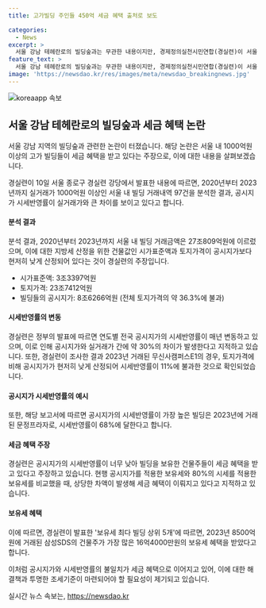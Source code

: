 ```yaml
---
title: 고가빌딩 주인들 450억 세금 혜택 출처로 보도

categories:
  - News
excerpt: >
  서울 강남 테헤란로의 빌딩숲과는 무관한 내용이지만, 경제정의실천시민연합(경실련)이 서울 내 1000억원 이상의 고가 빌딩의 공시지가 시세반영률이 실거래가와 차이가 커 세금 혜택을 받고 있다고 주장했다. 2020년부터 2023년까지의 실거래 분석 결과에 따르면, 빌딩들의 공시지가 시세반영률이 매년 30% 이상 차이가 나는 것으로 나타났다. 이로 인해 건물주들이 세금 혜택을 받는 것으로 분석됐으며, 경실련은 이에 대해 우려를 표명하고 있다.
feature_text: >
  서울 강남 테헤란로의 빌딩숲과는 무관한 내용이지만, 경제정의실천시민연합(경실련)이 서울 내 1000억원 이상의 고가 빌딩의 공시지가 시세반영률이 실거래가와 차이가 커 세금 혜택을 받고 있다고 주장했다. 2020년부터 2023년까지의 실거래 분석 결과에 따르면, 빌딩들의 공시지가 시세반영률이 매년 30% 이상 차이가 나는 것으로 나타났다. 이로 인해 건물주들이 세금 혜택을 받는 것으로 분석됐으며, 경실련은 이에 대해 우려를 표명하고 있다.
image: 'https://newsdao.kr/res/images/meta/newsdao_breakingnews.jpg'
---
```


<p><img src="https://newsdao.kr/res/images/meta/newsdao_breakingnews.jpg" alt="koreaapp 속보" /></p>

<h2 data-ke-size="size26">서울 강남 테헤란로의 빌딩숲과 세금 혜택 논란</h2>

<p>서울 강남 지역의 빌딩숲과 관련한 논란이 터졌습니다. 해당 논란은 서울 내 1000억원 이상의 고가 빌딩들이 세금 혜택을 받고 있다는 주장으로, 이에 대한 내용을 살펴보겠습니다.</p>

<p data-ke-size="size16">경실련이 10일 서울 종로구 경실련 강당에서 발표한 내용에 따르면, 2020년부터 2023년까지 실거래가 1000억원 이상인 서울 내 빌딩 거래내역 97건을 분석한 결과, 공시지가 시세반영률이 실거래가와 큰 차이를 보이고 있다고 합니다.</p>

<h4>분석 결과</h4>

<p>분석 결과, 2020년부터 2023년까지 서울 내 빌딩 거래금액은 27조809억원에 이르렀으며, 이에 대한 지방세 산정을 위한 건물값인 시가표준액과 토지가격이 공시지가보다 현저히 낮게 산정되어 있다는 것이 경실련의 주장입니다.</p>

<ul>
  <li>시가표준액: 3조3397억원</li>
  <li>토지가격: 23조7412억원</li>
  <li>빌딩들의 공시지가: 8조6266억원 (전체 토지가격의 약 36.3%에 불과)</li>
</ul>

<h4>시세반영률의 변동</h4>

<p>경실련은 정부의 발표에 따르면 연도별 전국 공시지가의 시세반영률이 매년 변동하고 있으며, 이로 인해 공시지가와 실거래가 간에 약 30%의 차이가 발생한다고 지적하고 있습니다. 또한, 경실련이 조사한 결과 2023년 거래된 무신사캠퍼스E1의 경우, 토지가격에 비해 공시지가가 현저히 낮게 산정되어 시세반영률이 11%에 불과한 것으로 확인되었습니다.</p>

<h4>공시지가 시세반영률의 예시</h4>

<p>또한, 해당 보고서에 따르면 공시지가의 시세반영률이 가장 높은 빌딩은 2023년에 거래된 문정프라자로, 시세반영률이 68%에 달한다고 합니다.</p>

<h4>세금 혜택 주장</h4>

<p>경실련은 공시지가의 시세반영률이 너무 낮아 빌딩을 보유한 건물주들이 세금 혜택을 받고 있다고 주장하고 있습니다. 현행 공시지가를 적용한 보유세와 80%의 시세를 적용한 보유세를 비교했을 때, 상당한 차액이 발생해 세금 혜택이 이뤄지고 있다고 지적하고 있습니다.</p>

<h4>보유세 혜택</h4>

<p>이에 따르면, 경실련이 발표한 '보유세 최다 빌딩 상위 5개'에 따르면, 2023년 8500억원에 거래된 삼성SDS의 건물주가 가장 많은 16억4000만원의 보유세 혜택을 받았다고 합니다.</p>

<p>이처럼 공시지가와 시세반영률의 불일치가 세금 혜택으로 이어지고 있어, 이에 대한 해결책과 투명한 조세기준이 마련되어야 할 필요성이 제기되고 있습니다.</p>
실시간 뉴스 속보는, <a href="https://newsdao.kr" rel="dofollow">https://newsdao.kr</a>


